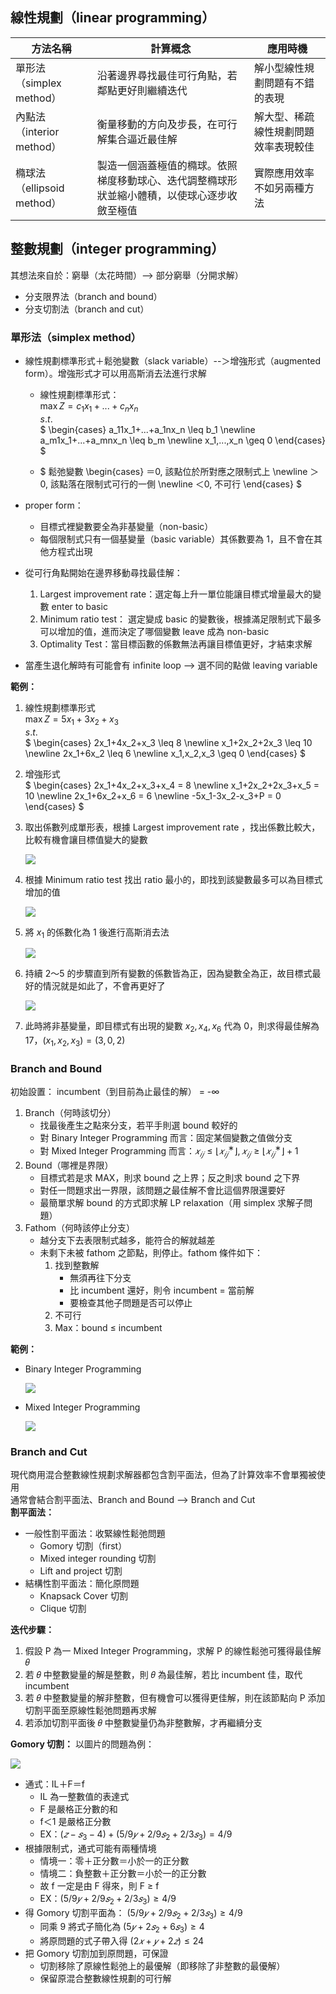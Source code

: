 ## 線性規劃（linear programming）
方法名稱|計算概念|應用時機
----|----|----
單形法（simplex method）|沿著邊界尋找最佳可行角點，若鄰點更好則繼續迭代|解小型線性規劃問題有不錯的表現
內點法（interior method）|衡量移動的方向及步長，在可行解集合逼近最佳解|解大型、稀疏線性規劃問題效率表現較佳
橢球法（ellipsoid method）|製造一個涵蓋極值的橢球。依照梯度移動球心、迭代調整橢球形狀並縮小體積，以使球心逐步收斂至極值|實際應用效率不如另兩種方法

## 整數規劃（integer programming）
其想法來自於：窮舉（太花時間）--> 部分窮舉（分開求解）
* 分支限界法（branch and bound）
* 分支切割法（branch and cut）

### 單形法（simplex method）
* 線性規劃標準形式＋鬆弛變數（slack variable）--＞增強形式（augmented form）。增強形式才可以用高斯消去法進行求解
  * 線性規劃標準形式：  
    $\max{Z=c_1x_1+...+c_nx_n}$  
    $s.t.$  
    $
    \begin{cases}
    a_11x_1+...+a_1nx_n \leq b_1 \newline
    a_m1x_1+...+a_mnx_n \leq b_m \newline
    x_1,...,x_n \geq 0
    \end{cases}
    $
  
  * $
    鬆弛變數
    \begin{cases} 
    ＝0, 該點位於所對應之限制式上  \newline
    ＞0, 該點落在限制式可行的一側  \newline
    ＜0, 不可行
    \end{cases}
    $
  
* proper form：
  * 目標式裡變數要全為非基變量（non-basic）
  * 每個限制式只有一個基變量（basic variable）其係數要為 1，且不會在其他方程式出現
* 從可行角點開始在邊界移動尋找最佳解：
  1. Largest improvement rate：選定每上升一單位能讓目標式增量最大的變數 enter to basic
  2. Minimum ratio test： 選定變成 basic 的變數後，根據滿足限制式下最多可以增加的值，進而決定了哪個變數 leave 成為 non-basic 
  3. Optimality Test：當目標函數的係數無法再讓目標值更好，才結束求解
* 當產生退化解時有可能會有 infinite loop --> 選不同的點做 leaving variable  
  
**範例：**   
  1. 線性規劃標準形式  
    $\max{Z=5x_1+3x_2+x_3}$  
    $s.t.$  
    $
    \begin{cases}
    2x_1+4x_2+x_3 \leq 8 \newline
    x_1+2x_2+2x_3 \leq 10 \newline
    2x_1+6x_2 \leq 6 \newline
    x_1,x_2,x_3 \geq 0
    \end{cases}
    $
      
  2. 增強形式  
    $
    \begin{cases}
    2x_1+4x_2+x_3+x_4 = 8 \newline
    x_1+2x_2+2x_3+x_5 = 10 \newline
    2x_1+6x_2+x_6 = 6 \newline
    -5x_1-3x_2-x_3+P = 0
    \end{cases}
    $
      
  3. 取出係數列成單形表，根據 Largest improvement rate ，找出係數比較大，比較有機會讓目標值變大的變數
     
     ![](https://github.com/yuning-lin/SideProjects/blob/main/LinearProgramming/Pictures/simplex_table1.PNG)
     
  4. 根據 Minimum ratio test 找出 ratio 最小的，即找到該變數最多可以為目標式增加的值
       
     ![](https://github.com/yuning-lin/SideProjects/blob/main/LinearProgramming/Pictures/simplex_table2.PNG)
     
  5. 將 $x_1$ 的係數化為 1 後進行高斯消去法
       
     ![](https://github.com/yuning-lin/SideProjects/blob/main/LinearProgramming/Pictures/simplex_table3.PNG)
     
  6. 持續 2～5 的步驟直到所有變數的係數皆為正，因為變數全為正，故目標式最好的情況就是如此了，不會再更好了
       
     ![](https://github.com/yuning-lin/SideProjects/blob/main/LinearProgramming/Pictures/simplex_table4.PNG)
     
  7. 此時將非基變量，即目標式有出現的變數 $x_2,x_4,x_6$ 代為 0，則求得最佳解為 17，$(x_1, x_2, x_3)=(3,0,2)$


### Branch and Bound
初始設置： incumbent（到目前為止最佳的解） = -∞  
1. Branch（何時該切分）
    * 找最後產生之點來分支，若平手則選 bound 較好的
    * 對 Binary Integer Programming 而言：固定某個變數之值做分支
    * 對 Mixed Integer Programming 而言：$𝑥_{𝑖𝑗}≤⌊𝑥_{𝑖𝑗}^∗ ⌋,𝑥_{𝑖𝑗}≥⌊𝑥_{𝑖𝑗}^∗ ⌋+1$
2. Bound（哪裡是界限）
    * 目標式若是求 MAX，則求 bound 之上界；反之則求 bound 之下界
    * 對任一問題求出一界限，該問題之最佳解不會比這個界限還要好
    * 最簡單求解 bound 的方式即求解 LP relaxation（用 simplex 求解子問題）
3. Fathom（何時該停止分支）
    * 越分支下去表限制式越多，能符合的解就越差
    * 未剩下未被 fathom 之節點，則停止。fathom 條件如下：
        1. 找到整數解
            * 無須再往下分支
            * 比 incumbent 還好，則令 incumbent = 當前解
            * 要檢查其他子問題是否可以停止
        2. 不可行
        3. Max：bound ≤ incumbent  
  
**範例：**
* Binary Integer Programming
  
  ![](https://github.com/yuning-lin/SideProjects/blob/main/LinearProgramming/Pictures/branch_and_bound_BIP.PNG)
   
* Mixed Integer Programming
  
  ![](https://github.com/yuning-lin/SideProjects/blob/main/LinearProgramming/Pictures/branch_and_bound_MIP.PNG)
   
### Branch and Cut
現代商用混合整數線性規劃求解器都包含割平面法，但為了計算效率不會單獨被使用  
通常會結合割平面法、Branch and Bound --> Branch and Cut  
**割平面法：**  
  * 一般性割平面法：收緊線性鬆弛問題
    * Gomory 切割（first）
    * Mixed integer rounding 切割
    * Lift and project 切割
  * 結構性割平面法：簡化原問題
    * Knapsack Cover 切割
    * Clique 切割
 
**迭代步驟：**
1. 假設 P 為一 Mixed Integer Programming，求解 P 的線性鬆弛可獲得最佳解 𝜃
2. 若 𝜃 中整數變量的解是整數，則 𝜃 為最佳解，若比 incumbent 佳，取代 incumbent
3. 若 𝜃 中整數變量的解非整數，但有機會可以獲得更佳解，則在該節點向 P 添加切割平面至原線性鬆弛問題再求解
4. 若添加切割平面後 𝜃 中整數變量仍為非整數解，才再繼續分支

**Gomory 切割：**
以圖片的問題為例：
  
  ![](https://github.com/yuning-lin/SideProjects/blob/main/LinearProgramming/Pictures/gomory_cut.PNG)
  
* 通式：IL＋F＝f
  * IL 為一整數值的表達式
  * F 是嚴格正分數的和
  * f＜1 是嚴格正分數
  * EX：$(𝑧−𝑠_3−4)+(5/9 𝑦+2/9 𝑠_2+2/3 𝑠_3 )=4/9$  
* 根據限制式，通式可能有兩種情境
  * 情境一：零＋正分數＝小於一的正分數
  * 情境二：負整數＋正分數＝小於一的正分數
  * 故 f 一定是由 F 得來，則 F ≥ f
  * EX：$(5/9 𝑦+2/9 𝑠_2+2/3 𝑠_3)≥4/9$
* 得 Gomory 切割平面為： $(5/9 𝑦+2/9 𝑠_2+2/3 𝑠_3)≥4/9$
  * 同乘 9 將式子簡化為 $(5𝑦+2𝑠_2+6𝑠_3)≥4$
  * 將原問題的式子帶入得 $(2𝑥+𝑦+2𝑧)≤24$
* 把 Gomory 切割加到原問題，可保證
  * 切割移除了原線性鬆弛上的最優解（即移除了非整數的最優解）
  * 保留原混合整數線性規劃的可行解









